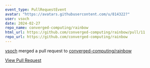 ```yaml
---
event_type: PullRequestEvent
avatar: "https://avatars.githubusercontent.com/u/814322?"
user: vsoch
date: 2024-02-27
repo_name: converged-computing/rainbow
html_url: https://github.com/converged-computing/rainbow/pull/11
repo_url: https://github.com/converged-computing/rainbow
---
```


<a href='https://github.com/vsoch' target='_blank'>vsoch</a> merged a pull request to <a href='https://github.com/converged-computing/rainbow' target='_blank'>converged-computing/rainbow</a>

<a href='https://github.com/converged-computing/rainbow/pull/11' target='_blank'>View Pull Request</a>